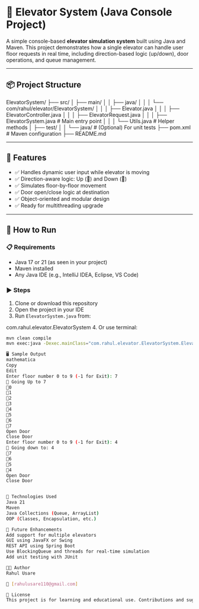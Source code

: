 # 🚪 Elevator System (Java Console Project)

A simple console-based **elevator simulation system** built using Java and Maven. This project demonstrates how a single elevator can handle user floor requests in real time, including direction-based logic (up/down), door operations, and queue management.

---

## 📦 Project Structure

ElevatorSystem/
├── src/
│ ├── main/
│ │ ├── java/
│ │ │ └── com/rahul/elevator/ElevatorSystem/
│ │ │ ├── Elevator.java
│ │ │ ├── ElevatorController.java
│ │ │ ├── ElevatorRequest.java
│ │ │ ├── ElevatorSystem.java # Main entry point
│ │ │ └── Utils.java # Helper methods
│ ├── test/
│ │ └── java/ # (Optional) For unit tests
├── pom.xml # Maven configuration
├── README.md

---

## 🧠 Features

- ✅ Handles dynamic user input while elevator is moving
- ✅ Direction-aware logic: Up (🔼) and Down (🔽)
- ✅ Simulates floor-by-floor movement
- ✅ Door open/close logic at destination
- ✅ Object-oriented and modular design
- ✅ Ready for multithreading upgrade

---

## 🚀 How to Run

### 📋 Requirements
- Java 17 or 21 (as seen in your project)
- Maven installed
- Any Java IDE (e.g., IntelliJ IDEA, Eclipse, VS Code)

### ▶️ Steps
1. Clone or download this repository
2. Open the project in your IDE
3. Run `ElevatorSystem.java` from:

com.rahul.elevator.ElevatorSystem
4. Or use terminal:
```bash
mvn clean compile
mvn exec:java -Dexec.mainClass="com.rahul.elevator.ElevatorSystem.ElevatorSystem"

🖥️ Sample Output
mathematica
Copy
Edit
Enter floor number 0 to 9 (-1 for Exit): 7
🔼 Going Up to 7
🔼0
🔼1
🔼2
🔼3
🔼4
🔼5
🔼6
🔼7
Open Door
Close Door
Enter floor number 0 to 9 (-1 for Exit): 4
🔽 Going down to: 4
🔽7
🔽6
🔽5
🔽4
Open Door
Close Door


🔧 Technologies Used
Java 21
Maven
Java Collections (Queue, ArrayList)
OOP (Classes, Encapsulation, etc.)

🚀 Future Enhancements
Add support for multiple elevators
GUI using JavaFX or Swing
REST API using Spring Boot
Use BlockingQueue and threads for real-time simulation
Add unit testing with JUnit

👨‍💻 Author
Rahul Usare

📧 [rahulusare110@gmail.com]

📝 License
This project is for learning and educational use. Contributions and suggestions are welcome!